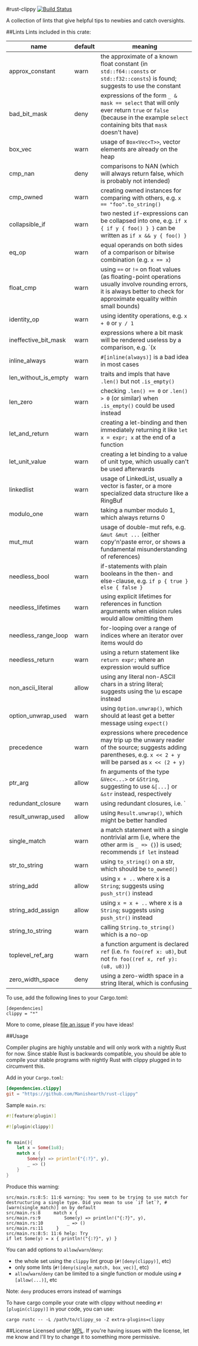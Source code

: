 #rust-clippy
[![Build Status](https://travis-ci.org/Manishearth/rust-clippy.svg?branch=master)](https://travis-ci.org/Manishearth/rust-clippy)

A collection of lints that give helpful tips to newbies and catch oversights.

##Lints
Lints included in this crate:

name                 | default | meaning
---------------------|---------|-----------------------------------------------------------------------------------------------------------------------------------------------------------------------------
approx_constant      | warn    | the approximate of a known float constant (in `std::f64::consts` or `std::f32::consts`) is found; suggests to use the constant
bad_bit_mask         | deny    | expressions of the form `_ & mask == select` that will only ever return `true` or `false` (because in the example `select` containing bits that `mask` doesn't have)
box_vec              | warn    | usage of `Box<Vec<T>>`, vector elements are already on the heap
cmp_nan              | deny    | comparisons to NAN (which will always return false, which is probably not intended)
cmp_owned            | warn    | creating owned instances for comparing with others, e.g. `x == "foo".to_string()`
collapsible_if       | warn    | two nested `if`-expressions can be collapsed into one, e.g. `if x { if y { foo() } }` can be written as `if x && y { foo() }`
eq_op                | warn    | equal operands on both sides of a comparison or bitwise combination (e.g. `x == x`)
float_cmp            | warn    | using `==` or `!=` on float values (as floating-point operations usually involve rounding errors, it is always better to check for approximate equality within small bounds)
identity_op          | warn    | using identity operations, e.g. `x + 0` or `y / 1`
ineffective_bit_mask | warn    | expressions where a bit mask will be rendered useless by a comparison, e.g. `(x | 1) > 2`
inline_always        | warn    | `#[inline(always)]` is a bad idea in most cases
len_without_is_empty | warn    | traits and impls that have `.len()` but not `.is_empty()`
len_zero             | warn    | checking `.len() == 0` or `.len() > 0` (or similar) when `.is_empty()` could be used instead
let_and_return       | warn    | creating a let-binding and then immediately returning it like `let x = expr; x` at the end of a function
let_unit_value       | warn    | creating a let binding to a value of unit type, which usually can't be used afterwards
linkedlist           | warn    | usage of LinkedList, usually a vector is faster, or a more specialized data structure like a RingBuf
modulo_one           | warn    | taking a number modulo 1, which always returns 0
mut_mut              | warn    | usage of double-mut refs, e.g. `&mut &mut ...` (either copy'n'paste error, or shows a fundamental misunderstanding of references)
needless_bool        | warn    | if-statements with plain booleans in the then- and else-clause, e.g. `if p { true } else { false }`
needless_lifetimes   | warn    | using explicit lifetimes for references in function arguments when elision rules would allow omitting them
needless_range_loop  | warn    | for-looping over a range of indices where an iterator over items would do
needless_return      | warn    | using a return statement like `return expr;` where an expression would suffice
non_ascii_literal    | allow   | using any literal non-ASCII chars in a string literal; suggests using the \\u escape instead
option_unwrap_used   | warn    | using `Option.unwrap()`, which should at least get a better message using `expect()`
precedence           | warn    | expressions where precedence may trip up the unwary reader of the source; suggests adding parentheses, e.g. `x << 2 + y` will be parsed as `x << (2 + y)`
ptr_arg              | allow   | fn arguments of the type `&Vec<...>` or `&String`, suggesting to use `&[...]` or `&str` instead, respectively
redundant_closure    | warn    | using redundant closures, i.e. `|a| foo(a)` (which can be written as just `foo`)
result_unwrap_used   | allow   | using `Result.unwrap()`, which might be better handled
single_match         | warn    | a match statement with a single nontrivial arm (i.e, where the other arm is `_ => {}`) is used; recommends `if let` instead
str_to_string        | warn    | using `to_string()` on a str, which should be `to_owned()`
string_add           | allow   | using `x + ..` where x is a `String`; suggests using `push_str()` instead
string_add_assign    | allow   | using `x = x + ..` where x is a `String`; suggests using `push_str()` instead
string_to_string     | warn    | calling `String.to_string()` which is a no-op
toplevel_ref_arg     | warn    | a function argument is declared `ref` (i.e. `fn foo(ref x: u8)`, but not `fn foo((ref x, ref y): (u8, u8))`)
zero_width_space     | deny    | using a zero-width space in a string literal, which is confusing

To use, add the following lines to your Cargo.toml:

```
[dependencies]
clippy = "*"
```

More to come, please [file an issue](https://github.com/Manishearth/rust-clippy/issues) if you have ideas!

##Usage

Compiler plugins are highly unstable and will only work with a nightly Rust for now. Since stable Rust is backwards compatible, you should be able to compile your stable programs with nightly Rust with clippy plugged in to circumvent this.

Add in your `Cargo.toml`:
```toml
[dependencies.clippy]
git = "https://github.com/Manishearth/rust-clippy"
```

Sample `main.rs`:
```rust
#![feature(plugin)]

#![plugin(clippy)]


fn main(){
    let x = Some(1u8);
    match x {
        Some(y) => println!("{:?}", y),
        _ => ()
    }
}
```

Produce this warning:
```
src/main.rs:8:5: 11:6 warning: You seem to be trying to use match for destructuring a single type. Did you mean to use `if let`?, #[warn(single_match)] on by default
src/main.rs:8     match x {
src/main.rs:9         Some(y) => println!("{:?}", y),
src/main.rs:10         _ => ()
src/main.rs:11     }
src/main.rs:8:5: 11:6 help: Try
if let Some(y) = x { println!("{:?}", y) }
```

You can add options  to `allow`/`warn`/`deny`:
- the whole set using the `clippy` lint group (`#![deny(clippy)]`, etc)
- only some lints (`#![deny(single_match, box_vec)]`, etc)
- `allow`/`warn`/`deny` can be limited to a single function or module using `#[allow(...)]`, etc

Note: `deny` produces errors instead of warnings

To have cargo compile your crate with clippy without needing `#![plugin(clippy)]`
in your code, you can use:

```
cargo rustc -- -L /path/to/clippy_so -Z extra-plugins=clippy
```

##License
Licensed under [MPL](https://www.mozilla.org/MPL/2.0/). If you're having issues with the license, let me know and I'll try to change it to something more permissive.
